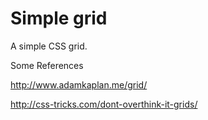 # Simple grid

A simple CSS grid.


Some References

http://www.adamkaplan.me/grid/

http://css-tricks.com/dont-overthink-it-grids/
